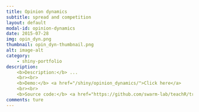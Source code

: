 ```yaml
---
title: Opinion dynamics
subtitle: spread and competition
layout: default
modal-id: opinion-dynamics
date: 2015-07-28
img: opin_dyn.png
thumbnail: opin_dyn-thumbnail.png
alt: image-alt
category:
    - shiny-portfolio
description:
    <b>Description:</b> ...
    <br><br>
    <b>Demo:</b> <a href="/shiny/opinion_dynamics/">Click here</a>
    <br><br>
    <b>Source code:</b> <a href="https://github.com/swarm-lab/teachR/tree/master/inst/apps/opinion_dynamics">Click here</a>
comments: ture
---
```

